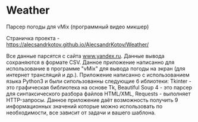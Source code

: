 # Weather
Парсер погоды для vMix (программный видео микшер) 

Страничка проекта - https://alecsandrkotov.github.io/AlecsandrKotov/Weather/

Все данные парсятся с сайта www.yandex.ru. Данные вывода сохраняются в формате CSV. Данное приложение написанно для использование в программе "vMix" для вывода погоды на экран (для интернет трансляций и др.). Приложение написанно с использованием языка Python3 и были сипользованны следующие б иблиотеки: Tkinter - это графическая библиотека на основе Tk, Beautiful Soup 4 - это парсер для синтаксического разбора файлов HTML/XML, Requests - выполняет HTTP-запросы. Данное приложение даёт возможность получить 9 информационных значений которые можно использовать по необходимости, все зависит от задачи и вашего шаблона. 
